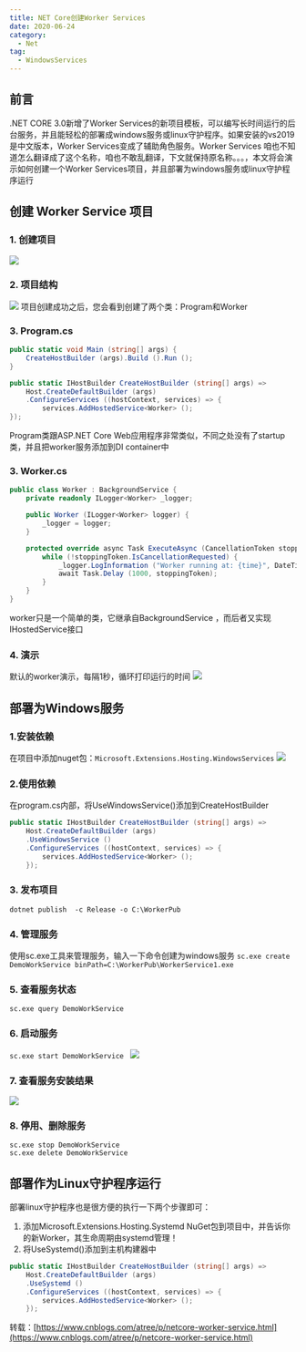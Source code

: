 ```yaml
---
title: NET Core创建Worker Services
date: 2020-06-24
category:
  - Net
tag:
  - WindowsServices
---
```


<!-- more -->

## 前言

.NET CORE 3.0新增了Worker Services的新项目模板，可以编写长时间运行的后台服务，并且能轻松的部署成windows服务或linux守护程序。如果安装的vs2019是中文版本，Worker Services变成了辅助角色服务。Worker Services 咱也不知道怎么翻译成了这个名称，咱也不敢乱翻译，下文就保持原名称。。。，本文将会演示如何创建一个Worker Services项目，并且部署为windows服务或linux守护程序运行

## 创建 Worker Service 项目
### 1. 创建项目
![](https://raw.githubusercontent.com/dennis-dong/picgo-library/master/images/blogs/2078491-20221204184939038-1752404372.png)

### 2. 项目结构
![](https://raw.githubusercontent.com/dennis-dong/picgo-library/master/images/blogs/2078491-20221204185026831-1105731631.png)
项目创建成功之后，您会看到创建了两个类：Program和Worker

### 3. Program.cs
```csharp
public static void Main (string[] args) {
    CreateHostBuilder (args).Build ().Run ();
}

public static IHostBuilder CreateHostBuilder (string[] args) =>
    Host.CreateDefaultBuilder (args)
    .ConfigureServices ((hostContext, services) => {
        services.AddHostedService<Worker> ();
});
```
Program类跟ASP.NET Core Web应用程序非常类似，不同之处没有了startup类，并且把worker服务添加到DI container中

### 3. Worker.cs
```csharp
public class Worker : BackgroundService {
    private readonly ILogger<Worker> _logger;

    public Worker (ILogger<Worker> logger) {
        _logger = logger;
    }

    protected override async Task ExecuteAsync (CancellationToken stoppingToken) {
        while (!stoppingToken.IsCancellationRequested) {
            _logger.LogInformation ("Worker running at: {time}", DateTimeOffset.Now);
            await Task.Delay (1000, stoppingToken);
        }
    }
}

```
worker只是一个简单的类，它继承自BackgroundService ，而后者又实现IHostedService接口

### 4. 演示
默认的worker演示，每隔1秒，循环打印运行的时间
![](https://raw.githubusercontent.com/dennis-dong/picgo-library/master/images/blogs/2078491-20221204185321822-339497393.png)

## 部署为Windows服务
### 1.安装依赖
在项目中添加nuget包：`Microsoft.Extensions.Hosting.WindowsServices`
![](https://raw.githubusercontent.com/dennis-dong/picgo-library/master/images/blogs/2078491-20221204185441306-705485259.png)

### 2.使用依赖
在program.cs内部，将UseWindowsService()添加到CreateHostBuilder
```csharp
public static IHostBuilder CreateHostBuilder (string[] args) =>
    Host.CreateDefaultBuilder (args)
    .UseWindowsService ()
    .ConfigureServices ((hostContext, services) => {
        services.AddHostedService<Worker> ();
    });
```

### 3. 发布项目
`dotnet publish  -c Release -o C:\WorkerPub`

### 4. 管理服务
使用sc.exe工具来管理服务，输入一下命令创建为windows服务
`sc.exe create DemoWorkService binPath=C:\WorkerPub\WorkerService1.exe`

### 5. 查看服务状态
`sc.exe query DemoWorkService `

### 6. 启动服务
`sc.exe start DemoWorkService `
![](https://raw.githubusercontent.com/dennis-dong/picgo-library/master/images/blogs/2078491-20221204185748277-1359348073.png)

### 7. 查看服务安装结果
![](https://raw.githubusercontent.com/dennis-dong/picgo-library/master/images/blogs/2078491-20221204185846697-2124041926.png)

### 8. 停用、删除服务
```
sc.exe stop DemoWorkService 
sc.exe delete DemoWorkService 
```

## 部署作为Linux守护程序运行
部署linux守护程序也是很方便的执行一下两个步骤即可：
1. 添加Microsoft.Extensions.Hosting.Systemd NuGet包到项目中，并告诉你的新Worker，其生命周期由systemd管理！
2. 将UseSystemd()添加到主机构建器中
```csharp
public static IHostBuilder CreateHostBuilder (string[] args) =>
    Host.CreateDefaultBuilder (args)
    .UseSystemd ()
    .ConfigureServices ((hostContext, services) => {
        services.AddHostedService<Worker> ();
    });
```

转载：[https://www.cnblogs.com/atree/p/netcore-worker-service.html](https://www.cnblogs.com/atree/p/netcore-worker-service.html)